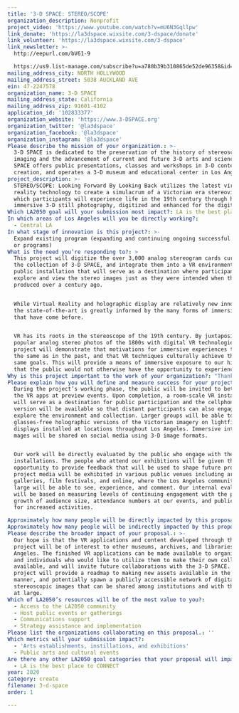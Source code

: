 ```yaml
---
title: '3-D SPACE: STEREO/SCOPE'
organization_description: Nonprofit
project_video: 'https://www.youtube.com/watch?v=mU6N3Gqllpw'
link_donate: 'https://la3dspace.wixsite.com/3-dspace/donate'
link_volunteer: 'https://la3dspace.wixsite.com/3-dspace'
link_newsletter: >-
  http://eepurl.com/bV61-9

  https://us9.list-manage.com/subscribe?u=a780b39b310865de52de96358&id=95ee08cb21
mailing_address_city: NORTH HOLLYWOOD
mailing_address_street: 5038 AUCKLAND AVE
ein: 47-2247578
organization_name: 3-D SPACE
mailing_address_state: California
mailing_address_zip: 91601-4102
application_id: '102833377'
organization_website: 'https://www.3-DSPACE.org'
organization_twitter: '@la3dspace'
organization_facebook: '@la3dspace'
organization_instagram: '@la3dspace'
Please describe the mission of your organization.: >-
  3-D SPACE is dedicated to the preservation of the history of stereoscopic
  imaging and the advancement of current and future 3-D arts and sciences. 3-D
  SPACE offers public presentations, classes and workshops in 3-D content
  creation, and operates a 3-D museum and educational center in Los Angeles.
project_description: >-
  STEREO/SCOPE: Looking Forward By Looking Back utilizes the latest virtual
  reality technology to create a simulacrum of a Victorian era stereoviewer, in
  which participants will experience life in the 19th century through historical
  immersive 3-D still photography, digitized and enhanced for the digital age.
Which LA2050 goal will your submission most impact?: LA is the best place to CREATE
In which areas of Los Angeles will you be directly working?:
  - Central LA
In what stage of innovation is this project?: >-
  Expand existing program (expanding and continuing ongoing successful projects
  or programs)
What is the need you’re responding to?: >
  This project will digitize the over 3,000 analog stereogram cards currently in
  the collection of 3-D SPACE, and integrate them into a VR environment and
  public installation that will serve as a destination where participants will
  explore and view the stereo images just as they were intended when they were
  produced over a century ago.


  While Virtual Reality and holographic display are relatively new innovations,
  the state-of-the-art is greatly informed by the many forms of immersive media
  that have come before.


  VR has its roots in the stereoscope of the 19th century. By juxtaposing
  popular analog stereo photos of the 1800s with digital VR technologies, this
  project will demonstrate that motivations for immersive experiences today are
  the same as in the past, and that VR techniques culturally achieve the exact
  same goals. This will provide a means of immersive exposure to our history,
  that the public would not otherwise have the opportunity to experience.
Why is this project important to the work of your organization?: "Thanks to recent advances in digital technologies, there has been a renewed enthusiasm for all things 3-D, from 3-D movies to virtual reality.\n\_\nBut most people aren't aware that stereoscopic imaging has a very rich history that dates back to the 19th century. Our center celebrates the work of many talented artists, photographers and filmmakers who have used the medium of 3-D as their creative tool, and educates the public on the art and science of stereography.\n\nBy combining the latest state-of-the-art VR technology with the immersive media that was state-of-the-art 150 years ago we will give participants a transportive experience within a transportive experience, and will demonstrate how the analog of the past directly informs the digital of the future.\n\n3-D SPACE, The Center For Stereoscopic Photography, Art, Cinema, and Education is uniquely suited for this project as we are the only museum in the US dedicated specifically to the past, present, and future of 3-D imagery."
Please explain how you will define and measure success for your project.: >+
  During the project’s working phase, the public will be invited to beta test
  the VR apps at preview events. Upon completion, a room-scale VR installation
  will serve as a destination for public participation and the cellphone based
  version will be available so that distant participants can also engage to
  explore the environment and collection. Larger groups will be able to view
  glasses-free holographic versions of the Victorian imagery on lightfield
  displays installed at locations throughout Los Angeles. Immersive interactive
  mages will be shared on social media using 3-D image formats.


  Our work will be directly evaluated by the public who engage with the
  installations. The people who attend our exhibitions will be given the
  opportunity to provide feedback that will be used to shape future programs.The
  project media will be exhibited in various public venues including art
  galleries, film festivals, and online, where the Los Angeles community at
  large will be able to see, experience, and comment. Our internal evaluation
  will be based on measuring levels of continuing engagement with the public,
  growth of audience size, attendance numbers at our events, and public demand
  for increased activities. 

Approximately how many people will be directly impacted by this proposal?: '50'
Approximately how many people will be indirectly impacted by this proposal?: '1000'
Please describe the broader impact of your proposal.: >-
  Our hope is that the VR applications and content developed through this
  project will be of interest to other museums, archives, and libraries in Los
  Angeles. The finished VR applications can be made available to organizations
  and individuals who would like to utilize them to make their own collections
  available, and will invite future collaborations with the 3-D SPACE. The
  project will provide a roadmap to making new assets available in the same
  manner, and potentially spawn a publicly accessible network of digital
  stereoscopic images that can be shared among institutions and with the public
  at large.
Which of LA2050’s resources will be of the most value to you?:
  - Access to the LA2050 community
  - Host public events or gatherings
  - Communications support
  - Strategy assistance and implementation
Please list the organizations collaborating on this proposal.: ''
Which metrics will your submission impact?:
  - 'Arts establishments, instillations, and exhibitions'
  - Public arts and cultural events
Are there any other LA2050 goal categories that your proposal will impact?:
  - LA is the best place to CONNECT
year: 2020
category: create
filename: 3-d-space
order: 1

---
```

